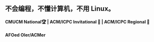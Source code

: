 ## 不会编程，不懂计算机，不用 Linux。

#### CMUCM National🏆 | ACM/ICPC Invitational 🥈 | ACM/ICPC Regional 🥉
#### AFOed OIer/ACMer
